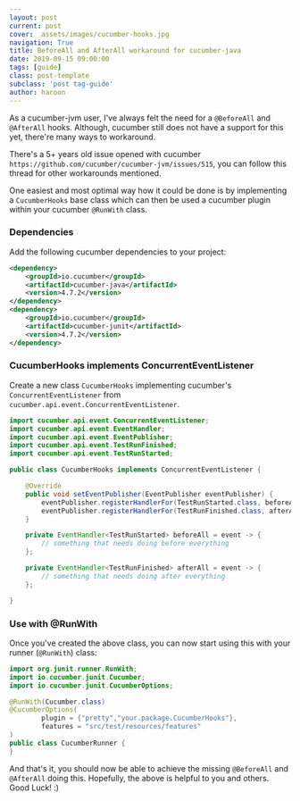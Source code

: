 ```yaml
---
layout: post
current: post
cover:  assets/images/cucumber-hooks.jpg
navigation: True
title: BeforeAll and AfterAll workaround for cucumber-java
date: 2019-09-15 09:00:00
tags: [guide]
class: post-template
subclass: 'post tag-guide'
author: haroon
---
```


As a cucumber-jvm user, I've always felt the need for a `@BeforeAll` and `@AfterAll` hooks. Although, cucumber still does not have a support for this yet, there're many ways to workaround.

There's a 5+ years old issue opened with cucumber `https://github.com/cucumber/cucumber-jvm/issues/515`, you can follow this thread for other workarounds mentioned.

One easiest and most optimal way how it could be done is by implementing a `CucumberHooks` base class which can then be used a cucumber plugin within your cucumber `@RunWith` class.

### Dependencies

Add the following cucumber dependencies to your project:

```xml
<dependency>
    <groupId>io.cucumber</groupId>
    <artifactId>cucumber-java</artifactId>
    <version>4.7.2</version>
</dependency>
<dependency>
    <groupId>io.cucumber</groupId>
    <artifactId>cucumber-junit</artifactId>
    <version>4.7.2</version>
</dependency>
```

### CucumberHooks implements ConcurrentEventListener

Create a new class `CucumberHooks` implementing cucumber's `ConcurrentEventListener` from `cucumber.api.event.ConcurrentEventListener`.

```java
import cucumber.api.event.ConcurrentEventListener;
import cucumber.api.event.EventHandler;
import cucumber.api.event.EventPublisher;
import cucumber.api.event.TestRunFinished;
import cucumber.api.event.TestRunStarted;

public class CucumberHooks implements ConcurrentEventListener {

    @Override
    public void setEventPublisher(EventPublisher eventPublisher) {
        eventPublisher.registerHandlerFor(TestRunStarted.class, beforeAll);
        eventPublisher.registerHandlerFor(TestRunFinished.class, afterAll);
    }

    private EventHandler<TestRunStarted> beforeAll = event -> {
        // something that needs doing before everything
    };

    private EventHandler<TestRunFinished> afterAll = event -> {
        // something that needs doing after everything
    };

}
```

### Use with @RunWith

Once you've created the above class, you can now start using this with your runner (`@RunWith`) class:

```java
import org.junit.runner.RunWith;
import io.cucumber.junit.Cucumber;
import io.cucumber.junit.CucumberOptions;

@RunWith(Cucumber.class)
@CucumberOptions(
        plugin = {"pretty","your.package.CucumberHooks"},
        features = "src/test/resources/features"
)
public class CucumberRunner {
}
```

And that's it, you should now be able to achieve the missing `@BeforeAll` and `@AfterAll` doing this. Hopefully, the above is helpful to you and others. Good Luck! :)

